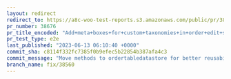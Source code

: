 ```yaml
---
layout: redirect
redirect_to: https://a8c-woo-test-reports.s3.amazonaws.com/public/pr/38676/e2e/index.html
pr_number: 38676
pr_title_encoded: "Add+meta+boxes+for+custom+taxonomies+in+order+edit+screens"
pr_test_type: e2e
last_published: "2023-06-13 06:10:40 +0000"
commit_sha: c8114f332fc7385f0b9efec5b22854b387afa4c3
commit_message: "Move methods to ordertabledatastore for better reusability."
branch_name: fix/38560
---
```

